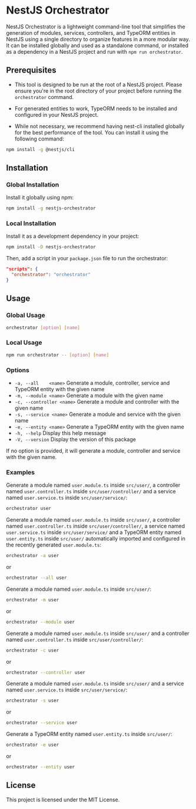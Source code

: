 # NestJS Orchestrator

NestJS Orchestrator is a lightweight command-line tool that simplifies the generation of modules, services, controllers, and TypeORM entities in NestJS using a single directory to organize features in a more modular way. It can be installed globally and used as a standalone command, or installed as a dependency in a NestJS project and run with `npm run orchestrator`.

## Prerequisites

- This tool is designed to be run at the root of a NestJS project. Please ensure you're in the root directory of your project before running the `orchestrator` command.

- For generated entities to work, TypeORM needs to be installed and configured in your NestJS project.

- While not necessary, we recommend having nest-cli installed globally for the best performance of the tool. You can install it using the following command:

```bash
npm install -g @nestjs/cli
```

## Installation

### Global Installation

Install it globally using npm:

```bash
npm install -g nestjs-orchestrator
```

### Local Installation

Install it as a development dependency in your project:

```bash
npm install -D nestjs-orchestrator
```

Then, add a script in your `package.json` file to run the orchestrator:

```json
"scripts": {
  "orchestrator": "orchestrator"
}
```

## Usage

### Global Usage

```bash
orchestrator [option] [name]
```

### Local Usage

```bash
npm run orchestrator -- [option] [name]
```

### Options

- `-a, --all    <name>`       Generate a module, controller, service and TypeORM entity with the given name
- `-m, --module <name>`       Generate a module with the given name
- `-c, --controller <name>`   Generate a module and controller with the given name
- `-s, --service <name>`      Generate a module and service with the given name
- `-e, --entity <name>`       Generate a TypeORM entity with the given name
- `-h, --help`                Display this help message
- `-V, --version`             Display the version of this package

If no option is provided, it will generate a module, controller and service with the given name.

### Examples

Generate a module named `user.module.ts` inside `src/user/`, a controller named `user.controller.ts` inside `src/user/controller/` and a service named `user.service.ts` inside `src/user/service/`:

```bash
orchestrator user
```

Generate a module named `user.module.ts` inside `src/user/`, a controller named `user.controller.ts` inside `src/user/controller/`, a service named `user.service.ts` inside `src/user/service/` and a TypeORM entity named `user.entity.ts` inside `src/user/` automatically imported and configured in the recently generated `user.module.ts`:

```bash
orchestrator -a user
```

or

```bash
orchestrator --all user
```

Generate a module named `user.module.ts` inside `src/user/`:

```bash
orchestrator -m user
```

or

```bash
orchestrator --module user
```

Generate a module named `user.module.ts` inside `src/user/` and a controller named `user.controller.ts` inside `src/user/controller/`:

```bash
orchestrator -c user
```

or

```bash
orchestrator --controller user
```

Generate a module named `user.module.ts` inside `src/user/` and a service named `user.service.ts` inside `src/user/service/`:

```bash
orchestrator -s user
```

or

```bash
orchestrator --service user
```

Generate a TypeORM entity named `user.entity.ts` inside `src/user/`:

```bash
orchestrator -e user
```

or

```bash
orchestrator --entity user
```

## License

This project is licensed under the MIT License.